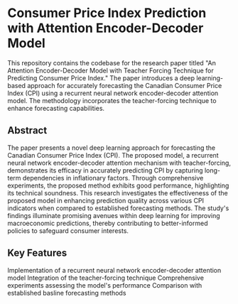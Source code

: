# Consumer Price Index Prediction with Attention Encoder-Decoder Model

This repository contains the codebase for the research paper titled "An Attention Encoder-Decoder Model with Teacher Forcing Technique for Predicting Consumer Price Index." 
The paper introduces a deep learning-based approach for accurately forecasting the Canadian Consumer Price Index (CPI) using a recurrent neural network encoder-decoder attention model. 
The methodology incorporates the teacher-forcing technique to enhance forecasting capabilities.

## Abstract
The paper presents a novel deep learning approach for forecasting the Canadian Consumer Price Index (CPI). 
The proposed model, a recurrent neural network encoder-decoder attention mechanism with teacher-forcing, demonstrates its efficacy in accurately predicting CPI by capturing long-term dependencies in inflationary factors. 
Through comprehensive experiments, the proposed method exhibits good performance, highlighting its technical soundness. 
This research investigates the effectiveness of the proposed model in enhancing prediction quality across various CPI indicators when compared to established forecasting methods. 
The study's findings illuminate promising avenues within deep learning for improving macroeconomic predictions, thereby contributing to better-informed policies to safeguard consumer interests.

## Key Features
Implementation of a recurrent neural network encoder-decoder attention model
Integration of the teacher-forcing technique 
Comprehensive experiments assessing the model's performance
Comparison with established basline forecasting methods
